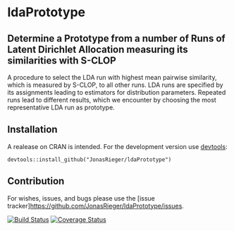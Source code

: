 # ldaPrototype

## Determine a Prototype from a number of Runs of Latent Dirichlet Allocation measuring its similarities with S-CLOP
A procedure to select the LDA run with highest mean pairwise similarity, which is measured by S-CLOP, to all other runs. LDA runs are specified by its assignments leading to estimators for distribution parameters. Repeated runs lead to different results, which we encounter by choosing the most representative LDA run as prototype.

## Installation
A realease on CRAN is intended.
For the development version use [devtools](https://cran.r-project.org/package=devtools):
```{R}
devtools::install_github("JonasRieger/ldaPrototype")
```

## Contribution
For wishes, issues, and bugs please use the [issue tracker]https://github.com/JonasRieger/ldaPrototype/issues.

[![Build Status](https://travis-ci.org/JonasRieger/ldaPrototype.svg?branch=master)](https://travis-ci.org/JonasRieger/ldaPrototype) 
[![Coverage Status](https://coveralls.io/repos/github/JonasRieger/ldaPrototype/badge.svg?branch=master)](https://coveralls.io/github/JonasRieger/ldaPrototype?branch=master)
